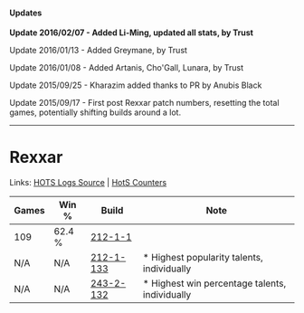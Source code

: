 #### Updates
**Update 2016/02/07 - Added Li-Ming, updated all stats, by Trust**

Update 2016/01/13 - Added Greymane, by Trust

Update 2016/01/08 - Added Artanis, Cho'Gall, Lunara, by Trust

Update 2015/09/25 - Kharazim added thanks to PR by Anubis Black

Update 2015/09/17 - First post Rexxar patch numbers, resetting the total games, potentially shifting builds around a lot.

***

# Rexxar

Links: [HOTS Logs Source](https://www.hotslogs.com/Sitewide/HeroDetails?Hero=Rexxar) | [HotS Counters](http://hotscounters.com/#/hero/Rexxar)

Games  | Win %  | Build     | Note
-----  | -----  | -----     | ----
109    | 62.4 % | [212-1-1](http://www.heroesfire.com/hots/talent-calculator/rexxar#Tbx) | 
N/A    | N/A    | [212-1-133](http://www.heroesfire.com/hots/talent-calculator/rexxar#kFGj) | * Highest popularity talents, individually
N/A    | N/A    | [243-2-132](http://www.heroesfire.com/hots/talent-calculator/rexxar#lRC4) | * Highest win percentage talents, individually
